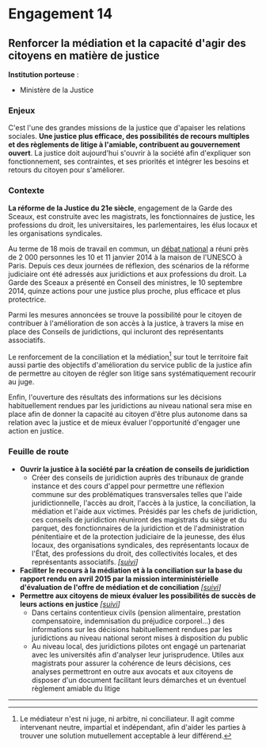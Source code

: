 # Engagement 14

## Renforcer la médiation et la capacité d'agir des citoyens en matière de justice

**Institution porteuse** :
- Ministère de la Justice

### Enjeux

C'est l'une des grandes missions de la justice que d'apaiser les relations sociales. **Une justice plus efficace, des possibilités de recours multiples et des règlements de litige à l'amiable, contribuent au gouvernement ouvert**. La justice doit aujourd'hui s'ouvrir à la société afin d'expliquer son fonctionnement, ses contraintes, et ses priorités et intégrer les besoins et retours du citoyen pour s'améliorer.

### Contexte 

**La réforme de la Justice du 21e siècle**, engagement de la Garde des Sceaux, est construite avec les magistrats, les fonctionnaires de justice, les professions du droit, les universitaires, les parlementaires, les élus locaux et les organisations syndicales.

Au terme de 18 mois de travail en commun, un [débat national](http://www.justice.gouv.fr/la-justice-du-21e-siecle-12563/10-et-11-janvier-2014-debats-publics-12748/) a réuni près de 2 000 personnes les 10 et 11 janvier 2014 à la maison de l'UNESCO à Paris. Depuis ces deux journées de réflexion, des scénarios de la réforme judiciaire ont été adressés aux juridictions et aux professions du droit. La Garde des Sceaux a présenté en Conseil des ministres, le 10 septembre 2014, quinze actions pour une justice plus proche, plus efficace et plus protectrice.

Parmi les mesures annoncées se trouve la possibilité pour le citoyen de contribuer à l'amélioration de son accès à la justice, à travers la mise en place des Conseils de juridictions, qui incluront des représentants associatifs.

Le renforcement de la conciliation et la médiation[^1] sur tout le territoire fait aussi partie des objectifs d'amélioration du service public de la justice afin de permettre au citoyen de régler son litige sans systématiquement recourir au juge.

Enfin, l'ouverture des résultats des informations sur les décisions habituellement rendues par les juridictions au niveau national sera mise en place afin de donner la capacité au citoyen d'être plus autonome dans sa relation avec la justice et de mieux évaluer l'opportunité d'engager une action en justice.

### Feuille de route

- **Ouvrir la justice à la société par la création de conseils de juridiction**
    - Créer des conseils de juridiction auprès des tribunaux de grande instance et des cours d'appel pour permettre une réflexion commune sur des problématiques transversales telles que l'aide juridictionnelle, l'accès au droit, l'accès à la justice, la conciliation, la médiation et l'aide aux victimes. Présidés par les chefs de juridiction, ces conseils de juridiction réuniront des magistrats du siège et du parquet, des fonctionnaires de la juridiction et de l'administration pénitentiaire et de la protection judiciaire de la jeunesse, des élus locaux, des organisations syndicales, des représentants locaux de l'État, des professions du droit, des collectivités locales, et des représentants associatifs.
      _[[suivi](https://git.framasoft.org/etalab/suivi/issues/157)]_
- **Faciliter le recours à la médiation et à la conciliation sur la base du rapport rendu en avril 2015 par la mission interministérielle d'évaluation de l'offre de médiation et de conciliation**
  _[[suivi](https://git.framasoft.org/etalab/suivi/issues/158)]_
- **Permettre aux citoyens de mieux évaluer les possibilités de succès de leurs actions en justice**
  _[[suivi](https://git.framasoft.org/etalab/suivi/issues/159)]_
    - Dans certains contentieux civils (pension alimentaire, prestation compensatoire, indemnisation du préjudice corporel…) des informations sur les décisions habituellement rendues par les juridictions au niveau national seront mises à disposition du public
    - Au niveau local, des juridictions pilotes ont engagé un partenariat avec les universités afin d'analyser leur jurisprudence. Utiles aux magistrats pour assurer la cohérence de leurs décisions, ces analyses permettront en outre aux avocats et aux citoyens de disposer d'un document facilitant leurs démarches et un éventuel règlement amiable du litige

----

[^1]: Le médiateur n'est ni juge, ni arbitre, ni conciliateur. Il agit comme intervenant neutre, impartial et indépendant, afin d'aider les parties à trouver une solution mutuellement acceptable à leur différend.
